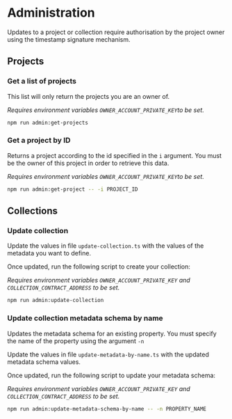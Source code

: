 # Administration

Updates to a project or collection require authorisation by the project owner using the timestamp signature mechanism.

## Projects

### Get a list of projects

This list will only return the projects you are an owner of.

_Requires environment variables `OWNER_ACCOUNT_PRIVATE_KEY`to be set._

```sh
npm run admin:get-projects
```

### Get a project by ID

Returns a project according to the id specified in the `i` argument. You must be the owner of this project in order to retrieve this data.

_Requires environment variables `OWNER_ACCOUNT_PRIVATE_KEY`to be set._

```sh
npm run admin:get-project -- -i PROJECT_ID
```

## Collections

### Update collection

Update the values in file `update-collection.ts` with the values of the metadata you want to define.

Once updated, run the following script to create your collection:

_Requires environment variables `OWNER_ACCOUNT_PRIVATE_KEY` and `COLLECTION_CONTRACT_ADDRESS` to be set._

```sh
npm run admin:update-collection
```

### Update collection metadata schema by name

Updates the metadata schema for an existing property. You must specify the name of the property using the argument `-n`

Update the values in file `update-metadata-by-name.ts` with the updated metadata schema values.

Once updated, run the following script to update your metadata schema:

_Requires environment variables `OWNER_ACCOUNT_PRIVATE_KEY` and `COLLECTION_CONTRACT_ADDRESS` to be set._

```sh
npm run admin:update-metadata-schema-by-name -- -n PROPERTY_NAME
```
